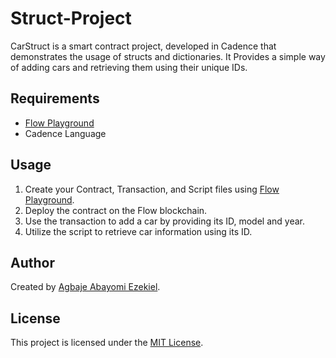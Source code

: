 # Struct-Project
CarStruct is a smart contract project, developed in Cadence that demonstrates the usage of structs and dictionaries. It Provides a simple way of adding cars and retrieving them using their unique IDs.

## Requirements

- [Flow Playground](https://play.flow.com/)
- Cadence Language

## Usage

1. Create your Contract, Transaction, and Script files using [Flow Playground](https://play.flow.com/).
2. Deploy the contract on the Flow blockchain.
3. Use the transaction to add a car by providing its ID, model and year.
4. Utilize the script to retrieve car information using its ID.

## Author

Created by [Agbaje Abayomi Ezekiel](https://github.com/YormYorm).

## License

This project is licensed under the [MIT License](LICENSE).
